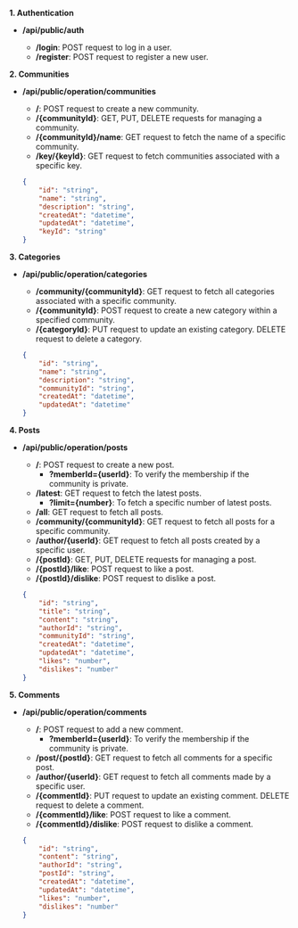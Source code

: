 **1. Authentication**

- **/api/public/auth**

    - **/login**: POST request to log in a user.
    - **/register**: POST request to register a new user.

**2. Communities**

- **/api/public/operation/communities**

    - **/**: POST request to create a new community.
    - **/{communityId}**: GET, PUT, DELETE requests for managing a community.
    - **/{communityId}/name**: GET request to fetch the name of a specific community.
    - **/key/{keyId}**: GET request to fetch communities associated with a specific key.

    ```json
    {
        "id": "string",
        "name": "string",
        "description": "string",
        "createdAt": "datetime",
        "updatedAt": "datetime",
        "keyId": "string"
    }
    ```

**3. Categories**

- **/api/public/operation/categories**

    - **/community/{communityId}**: GET request to fetch all categories associated with a specific community.
    - **/{communityId}**: POST request to create a new category within a specified community.
    - **/{categoryId}**: PUT request to update an existing category. DELETE request to delete a category.

    ```json
    {
        "id": "string",
        "name": "string",
        "description": "string",
        "communityId": "string",
        "createdAt": "datetime",
        "updatedAt": "datetime"
    }
    ```

**4. Posts**

- **/api/public/operation/posts**

    - **/**: POST request to create a new post.
      - **?memberId={userId}**: To verify the membership if the community is private.
    - **/latest**: GET request to fetch the latest posts.
      - **?limit={number}**: To fetch a specific number of latest posts.
    - **/all**: GET request to fetch all posts.
    - **/community/{communityId}**: GET request to fetch all posts for a specific community.
    - **/author/{userId}**: GET request to fetch all posts created by a specific user.
    - **/{postId}**: GET, PUT, DELETE requests for managing a post.
    - **/{postId}/like**: POST request to like a post.
    - **/{postId}/dislike**: POST request to dislike a post.

    ```json
    {
        "id": "string",
        "title": "string",
        "content": "string",
        "authorId": "string",
        "communityId": "string",
        "createdAt": "datetime",
        "updatedAt": "datetime",
        "likes": "number",
        "dislikes": "number"
    }
    ```

**5. Comments**

- **/api/public/operation/comments**

    - **/**: POST request to add a new comment.
      - **?memberId={userId}**: To verify the membership if the community is private.
    - **/post/{postId}**: GET request to fetch all comments for a specific post.
    - **/author/{userId}**: GET request to fetch all comments made by a specific user.
    - **/{commentId}**: PUT request to update an existing comment. DELETE request to delete a comment.
    - **/{commentId}/like**: POST request to like a comment.
    - **/{commentId}/dislike**: POST request to dislike a comment.

    ```json
    {
        "id": "string",
        "content": "string",
        "authorId": "string",
        "postId": "string",
        "createdAt": "datetime",
        "updatedAt": "datetime",
        "likes": "number",
        "dislikes": "number"
    }
    ```